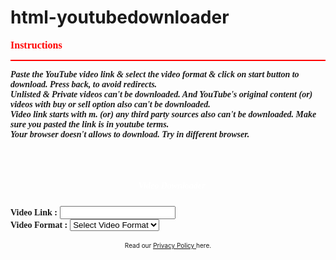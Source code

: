 # html-youtubedownloader

<head>
  <span style="font-family: Fredoka One; font-size: medium;"><span style="color: red;"><info class="desc"></info><b>Instructions</b></span>
</span><hr style="background-color: red; border-width: 0px; color: grey; height: 2px;" />
<h5 style="text-align: left;margin-top:10px"><span style="font-family: Fredoka One; font-weight: none;">Paste the YouTube video link & select the video format & click on start button to download. Press back, to avoid redirects.<br>
  Unlisted & Private videos can't be downloaded. And YouTube's original content (or) videos with buy or sell option also can't be downloaded.<br>
  Video link starts with m. (or) any third party sources also can't be downloaded. Make sure you pasted the link is in youtube terms.<br>
  Your browser doesn't allows to download. Try in different browser.
  </span></h5>
  <br>
    <meta name="viewport" content="width=device-width, initial-scale=1.0">
	<meta name="description" content="Free online YouTube video downloader to download YouTube videos in MP4 in HD quality with high download speed."/>
	<meta name="robots" content="index,follow" />
	<meta name="keywords" content="Free online YouTube video downloader to download YouTube videos in MP4 in HD quality with high download speed." />
     <meta http-equiv="Content-Type" content="text/html;charset=utf-8">


</head>

         
<div id='hd'>    

<div class="col-md-6 offset-md-3 mt-5">
    <div class="card">
      <div class="card-header bg-info">
        <center><h5 style="font-family:hammersmith one; color:white;"><y class="yt" style=" font-size: 20px; padding-left: 6px; padding-right: 6px;"></y> Video Downloader</h5>
      </div>
      <div class="card-body">
        <div class="row">
          <div class="col-md-12">
            <div class="form-group">
              <label class="text-weight" style="font-family:hammersmith one;"><b>Video Link :</b></label>
              <input type="txt" name="link" class="form-control link" required>
            </div>
          </div>
        </div>
        <form class="form-download">
          <div class="row">
            <div class="col-md-12">
              <div class="form-group">
                <label class="text-weight" style="font-family:hammersmith one;" ><b>Video Format :</b></label>
                <select class="form-control formte" required>
                  <option selected disabled>Select Video Format</option>
                  <option value="mp3">Mp3  (Audio)</option>
                  <option value="mp4a">144p (Low)</option>
                  <option value="480">480p (Avg.)</option>
                  <option value="1080">1080p (FULL HD)</option>
                  <option value="4k">4K (HQ)</option>

                </select>
              </div>
            </div>
          </div>
          <div class="row">
            <div class="col-md-12">
              <div class="form-group mt-4 download-video">
                <button class="btn btn-success btn-block click-btn-down" type="submit" style="font-family:hammersmith one;font-weight:590; " >Start</button>
              </div>
            </div>
          </div>
            
     <center> <htmlbtn onClick="window.location.reload();" title="Try New Link">Try New Link<y class="new" style="padding-left: 09px; padding-top: 2.5px;" title="Try New Link"></y></htmlbtn> </center>
          
        </form>
      </div>
    </div>
  </div>


	   
</div>
<br>
<center>
<span style="font-size: x-small;">
Read our <a href="https://epgsk.blogspot.com/p/you-can-use-our-services-in-variety-of.html"> <u>Privacy Policy</u> </a> here.</span>
</center>
